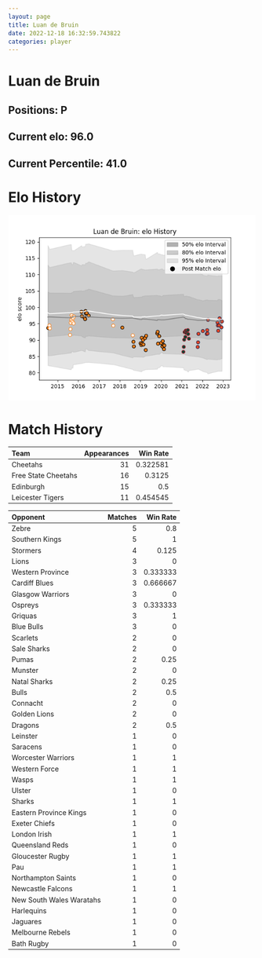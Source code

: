 ```yaml
---  
layout: page  
title: Luan de Bruin  
date: 2022-12-18 16:32:59.743822  
categories: player  
---
```

# Luan de Bruin

## Positions: P

## Current elo: 96.0

## Current Percentile: 41.0

# Elo History


![elo history](history_LuandeBruin.png)
# Match History


| Team                |   Appearances |   Win Rate |
|:--------------------|--------------:|-----------:|
| Cheetahs            |            31 |   0.322581 |
| Free State Cheetahs |            16 |   0.3125   |
| Edinburgh           |            15 |   0.5      |
| Leicester Tigers    |            11 |   0.454545 |

| Opponent                 |   Matches |   Win Rate |
|:-------------------------|----------:|-----------:|
| Zebre                    |         5 |   0.8      |
| Southern Kings           |         5 |   1        |
| Stormers                 |         4 |   0.125    |
| Lions                    |         3 |   0        |
| Western Province         |         3 |   0.333333 |
| Cardiff Blues            |         3 |   0.666667 |
| Glasgow Warriors         |         3 |   0        |
| Ospreys                  |         3 |   0.333333 |
| Griquas                  |         3 |   1        |
| Blue Bulls               |         3 |   0        |
| Scarlets                 |         2 |   0        |
| Sale Sharks              |         2 |   0        |
| Pumas                    |         2 |   0.25     |
| Munster                  |         2 |   0        |
| Natal Sharks             |         2 |   0.25     |
| Bulls                    |         2 |   0.5      |
| Connacht                 |         2 |   0        |
| Golden Lions             |         2 |   0        |
| Dragons                  |         2 |   0.5      |
| Leinster                 |         1 |   0        |
| Saracens                 |         1 |   0        |
| Worcester Warriors       |         1 |   1        |
| Western Force            |         1 |   1        |
| Wasps                    |         1 |   1        |
| Ulster                   |         1 |   0        |
| Sharks                   |         1 |   1        |
| Eastern Province Kings   |         1 |   0        |
| Exeter Chiefs            |         1 |   0        |
| London Irish             |         1 |   1        |
| Queensland Reds          |         1 |   0        |
| Gloucester Rugby         |         1 |   1        |
| Pau                      |         1 |   1        |
| Northampton Saints       |         1 |   0        |
| Newcastle Falcons        |         1 |   1        |
| New South Wales Waratahs |         1 |   0        |
| Harlequins               |         1 |   0        |
| Jaguares                 |         1 |   0        |
| Melbourne Rebels         |         1 |   0        |
| Bath Rugby               |         1 |   0        |